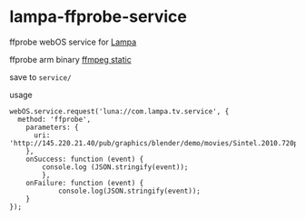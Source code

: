 # lampa-ffprobe-service 

ffprobe webOS service for [Lampa](https://github.com/yumata/lampa)

ffprobe arm binary [ffmpeg static](https://johnvansickle.com/ffmpeg/releases/ffmpeg-release-armhf-static.tar.xz)

save to `service/`

usage 
```
webOS.service.request('luna://com.lampa.tv.service', {
  method: 'ffprobe',
    parameters: { 
      uri: 'http://145.220.21.40/pub/graphics/blender/demo/movies/Sintel.2010.720p.mkv'
	},
	onSuccess: function (event) {
   		console.log (JSON.stringify(event));
        },
  	onFailure: function (event) {
    		console.log(JSON.stringify(event));
   	}
});
```
